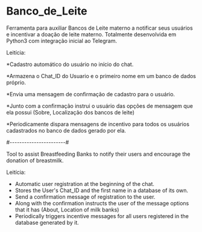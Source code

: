 # Banco_de_Leite
Ferramenta para auxiliar Bancos de Leite materno a notificar seus usuários e incentivar a doação de leite materno.
Totalmente desenvolvida em Python3 com integração inicial ao Telegram.

Leitícia:

*Cadastro automático do usuário no início do chat.

*Armazena o Chat_ID do Usuario e o primeiro nome em um banco de dados próprio.

*Envia uma mensagem de confirmação de cadastro para o usuário.

*Junto com a confirmação instrui o usuário das opções de mensagem que ela possui (Sobre, Localização dos bancos de leite)

*Periodicamente dispara mensagens de incentivo para todos os usuários cadastrados no banco de dados gerado por ela.

#-----------------------#

Tool to assist Breastfeeding Banks to notify their users and encourage the donation of breastmilk.

Leitícia:
* Automatic user registration at the beginning of the chat.
* Stores the User's Chat_ID and the first name in a database of its own.
* Send a confirmation message of registration to the user.
* Along with the confirmation instructs the user of the message options that it has (About, Location of milk banks)
* Periodically triggers incentive messages for all users registered in the database generated by it.
